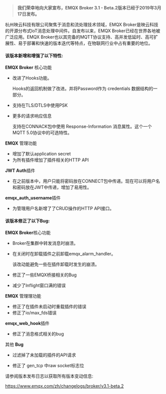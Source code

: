 > **我们荣幸地向大家宣布，EMQX Broker 3.1 - Beta.2版本已经于2019年3月17日发布。**


杭州映云科技有限公司聚焦于消息和流处理技术领域，EMQX Broker是映云科技的开源分布式IoT消息处理中间件。自发布以来，EMQX Broker已经在世界各地被⼴泛应用。EMQX Broker也以其完备的MQTT协议支持、高并发低延时、高可扩展性、易于部署和快速的版本迭代等特点，在物联网行业中占有重要的地位。



#### 该版本新增和增强了以下特性:

**EMQX Broker** 核心功能

- 改进了Hooks功能。

  Hooks的返回机制做了改进。并将Password作为 credentials 数据结构的一部分。

- 支持在TLS/DTLS中使用PSK

- 更多的请求响应信息

  支持在CONNACK包中使用 Response-Information 消息属性。这个⼀个MQTT 5.0协议中的可选特性。

**EMQX** 管理功能

- 增加了默认application secret
- 为所有插件增加了插件相关的HTTP API

**JWT Auth**插件

- 在之前版本中，⽤户只能将密码放在CONNECT包中传递。现在可以将⽤户名和密码放在JWT中传递，增加了易用性。

**emqx_auth_username**插件

- 为管理用户名新增了了CRUD操作的HTTP API接口。



#### 该版本修正了以下Bug:


**EMQX Broker**核心功能

- Broker在集群中转发消息时崩溃。

- 在关闭时在卸载插件之前卸载emqx_alarm_handler。 

  该改动能避免一些在插件卸载时发生的崩溃。

- 修正了一些EMQX桥接相关的Bug

- 减少了Inflight窗口满的错误

**EMQX** 管理理功能

- 修正了在插件未启动时重载插件的错误 
- 修正了io/max_fds错误

**emqx_web_hook**插件

- 修正了消息格式相关的bug

其他 **Bug**

- 过滤掉了未加载的插件的API请求

- 修正了 gen_tcp 中raw socket标志位



请参阅版本发布日志以获取所有版本变动信息:

https://www.emqx.com/zh/changelogs/broker/v3.1-beta.2
